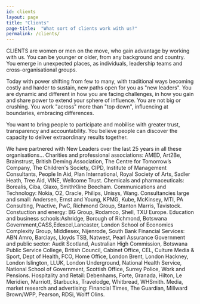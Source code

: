 ```yaml
---
id: clients
layout: page
title: "Clients"
page-title:  "What sort of clients work with us?"
permalink: /clients/
---
```


CLIENTS are women or men on the move, who gain advantage by working with us. You can be younger or older, from any background and country. You emerge in unexpected places, as individuals, leadership teams and cross-organisational groups. 

Today with power shifting from few to many, with traditional ways becoming costly and harder to sustain, new paths open for you as "new leaders". You are dynamic and different in how you are facing challenges, in how you gain and share power to extend your sphere of influence. You are not big or crushing. You work "across" more than "top down", influencing at boundaries, embracing differences.

You want to bring people to participate and mobilise with greater trust, transparency and accountability. You believe people can discover the capacity to deliver extraordinary results together.

We have partnered with New Leaders over the last 25 years in all these organisations...
Charities and professional associations: AMED, Art2Be, Brainstrust, British Deming Association, The Centre for Tomorrow’s Company, The Children's Society, CIPD, Institute of Management Consultants, People In Aid, Plan International, Royal Society of Arts, Sadler Heath, Tree Aid, VINE, Wellcome Trust. Chemicals and pharmaceuticals: Borealis, Ciba, Glaxo, SmithKline Beecham. Communications and Technology: Nokia, O2, Oracle, Philips, Unisys, Wang. Consultancies large and small: Andersen, Ernst and Young, KPMG, Kube, McKinsey, MTI, PA Consulting, Practive, PwC, Richmond Group, Stanton Marris, Tavistock. Constuction and energy: BG Group, Rodamco, Shell, TXU Europe. Education and business schools:Ashridge, Borough of Richmond, Botswana Government,CASS,Edexcel,Lancaster, London School of Economics Complexity Group, Middlesex, Nijenrode, South Bank Financial Services: ABN Amro, Barclays, Lloyds TSB, Natwest, Pearl Assurance Government and public sector: Audit Scotland, Australian High Commission, Botswana Public Service College, British Council, Cabinet Office, CEL, Culture Media & Sport, Dept of Health, FCO, Home Office, London Brent, London Hackney, London Islington, LLUK, London Underground, National Health Service, National School of Government, Scottish Office, Surrey Police, Work and Pensions. Hospitality and Retail: Debenhams, Forte, Granada, Hilton, Le Meridien, Marriott, Starbucks, Travelodge, Whitbread, WHSmith. Media, market research and advertising: Financial Times, The Guardian, Millward Brown/WPP, Pearson, RDSi, Wolff Olins.

